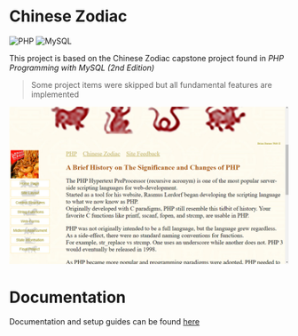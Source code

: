 # Chinese Zodiac

![PHP](https://img.shields.io/badge/PHP-777BB4?style=for-the-badge&logo=php&logoColor=white)
![MySQL](https://img.shields.io/badge/MySQL-005C84?style=for-the-badge&logo=mysql&logoColor=white)

This project is based on the Chinese Zodiac capstone project found in *PHP Programming with MySQL (2nd Edition)*
> Some project items were skipped but all fundamental features are implemented

![Home Page](https://github.com/brianb12321/ChineseZodiac/raw/master/Images/HomePage.PNG)

# Documentation
Documentation and setup guides can be found [here](https://brianb12321.github.io/ChineseZodiac/)